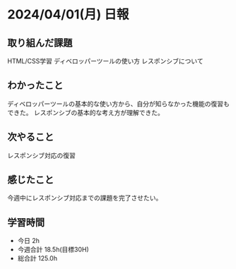# 2024/04/01(月) 日報

## 取り組んだ課題
HTML/CSS学習
ディベロッパーツールの使い方
レスポンシブについて


## わかったこと
ディベロッパーツールの基本的な使い方から、自分が知らなかった機能の復習もできた。
レスポンシブの基本的な考え方が理解できた。


## 次やること
レスポンシブ対応の復習

## 感じたこと
今週中にレスポンシブ対応までの課題を完了させたい。

## 学習時間
- 今日 2h
- 今週合計 18.5h(目標30H)
- 総合計 125.0h
